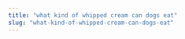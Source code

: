 ```yaml
---
title: "what kind of whipped cream can dogs eat"
slug: "what-kind-of-whipped-cream-can-dogs-eat"
---
```



